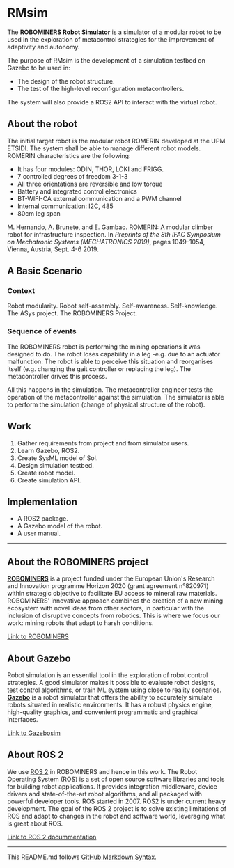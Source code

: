 # RMsim

The **ROBOMINERS Robot Simulator** is a simulator of a modular robot to be used in the exploration of metacontrol strategies for the improvement of adaptivity and autonomy.

The purpose of RMsim is the development of a simulation testbed on Gazebo to be used in:

* The design of the robot structure.
* The test of the high-level reconfiguration metacontrollers.

The system will also provide a ROS2 API to interact with the virtual robot.

## About the robot

The initial target robot is the modular robot ROMERIN developed at the UPM ETSIDI. The system shall be able to manage different robot models. ROMERIN characteristics are the following:

* It has four modules: ODIN, THOR, LOKI and FRIGG.
* 7 controlled degrees of freedom  3-1-3
* All three orientations are reversible and low torque
* Battery and integrated control electronics
* BT-WIFI-CA external communication and a PWM channel
* Internal communication: I2C, 485
* 80cm leg span

M. Hernando, A. Brunete, and E. Gambao. ROMERIN: A modular climber robot for infrastructure inspection. In *Preprints of the 8th IFAC Symposium on Mechatronic Systems (MECHATRONICS 2019)*, pages 1049–1054, Vienna, Austria, Sept. 4-6 2019.


## A Basic Scenario

### Context

Robot modularity. Robot self-assembly. Self-awareness. Self-knowledge. The ASys project. The ROBOMINERS Project.

### Sequence of events

The ROBOMINERS robot is performing the mining operations it was designed to do. The robot loses capability in a leg -e.g. due to an actuator malfunction: The robot is able to perceive this situation and reorganises itself (e.g. changing the gait controller or replacing the leg). The metacontroller drives this process. 

All this happens in the simulation. The metacontroller engineer tests the operation of the metacontroller against the simulation. The simulator is able to perform the simulation (change of physical structure of the robot).

## Work

1. Gather requirements from project and from simulator users. 
2. Learn Gazebo, ROS2.
3. Create SysML model of SoI.
4. Design simulation testbed.
5. Create robot model. 
6. Create simulation API.


## Implementation

* A ROS2 package.
* A Gazebo model of the robot. 
* A user manual.

***

## About the ROBOMINERS project

[**ROBOMINERS**](http://robominers.eu) is a project funded under the European Union's Research and Innovation programme Horizon 2020 (grant agreement n°820971) within strategic objective to facilitate EU access to mineral raw materials. ROBOMINERS' innovative approach combines the creation of a new mining ecosystem with novel ideas from other sectors, in particular with the inclusion of disruptive concepts from robotics. This is where we focus our work: mining robots that adapt to harsh conditions. 

[Link to ROBOMINERS](http://robominers.eu)

## About Gazebo

Robot simulation is an essential tool in the exploration of robot control strategies. A good simulator makes it possible to evaluate robot designs, test control algorithms, or train ML system using close to reality scenarios. [**Gazebo**](http://gazebosim.org/) is a robot simulator that offers the ability to accurately simulate robots situated in realistic environments. It has a robust physics engine, high-quality graphics, and convenient programmatic and graphical interfaces.

[Link to Gazebosim](http://gazebosim.org/)

## About ROS 2

We use [ROS 2](https://index.ros.org/doc/ros2/) in ROBOMINERS and hence in this work. The Robot Operating System (ROS) is a set of open source software libraries and tools for building robot applications. It provides integration middleware, device drivers and state-of-the-art robot algorithms, and all packaged with powerful developer tools. ROS started in 2007. ROS2 is under current heavy development. The goal of the ROS 2 project is to solve existing limitations of ROS and adapt to changes in the robot and software world, leveraging what is great about ROS.

[Link to ROS 2 docummentation](https://index.ros.org/doc/ros2/)

***

This README.md follows [GitHub Markdown Syntax](https://guides.github.com/features/mastering-markdown/).
